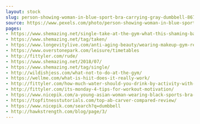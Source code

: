 ```yaml
---
layout: stock
slug: person-showing-woman-in-blue-sport-bra-carrying-gray-dumbbell-867453
source: https://www.pexels.com/photo/person-showing-woman-in-blue-sport-bra-carrying-gray-dumbbell-867453/
pages:
- https://www.shemazing.net/single-take-at-the-gym-what-this-shaming-bag-says-about-self-care/
- https://www.shemazing.net/tag/taken/
- https://www.longevitylive.com/anti-aging-beauty/wearing-makeup-gym-really/
- https://www.overstonepark.com/leisure/timetables
- http://fittyler.com/rude/
- https://www.shemazing.net/2018/07/
- https://www.shemazing.net/tag/single/
- http://wildishjess.com/what-not-to-do-at-the-gym/
- https://wellme.com/what-is-hiit-does-it-really-work/
- http://fittyler.com/how-much-water-should-you-drink-by-activity-with-nifty-calculator/
- http://fittyler.com/its-monday-4-tips-for-workout-motivation/
- https://www.nicepik.com/a-young-asian-woman-wearing-black-sports-bra-in-the-gym-20-25-year-old-aerobic-athlete-athletic-free-photo-1344675
- https://topfitnesstutorials.com/top-ab-carver-compared-review/
- https://www.nicepik.com/search?q=dumbbell
- http://hawkstrength.com/blog/page/3/
---
```

